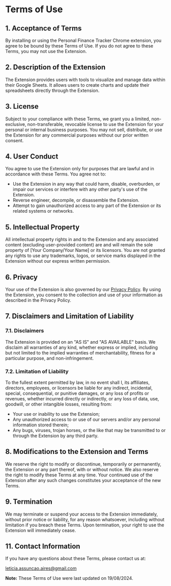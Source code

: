 # Terms of Use

## 1. Acceptance of Terms

By installing or using the Personal Finance Tracker Chrome extension, you agree to be bound by these Terms of Use. If you do not agree to these Terms, you may not use the Extension.

## 2. Description of the Extension

The Extension provides users with tools to visualize and manage data within their Google Sheets. It allows users to create charts and update their spreadsheets directly through the Extension.

## 3. License

Subject to your compliance with these Terms, we grant you a limited, non-exclusive, non-transferable, revocable license to use the Extension for your personal or internal business purposes. You may not sell, distribute, or use the Extension for any commercial purposes without our prior written consent.

## 4. User Conduct

You agree to use the Extension only for purposes that are lawful and in accordance with these Terms. You agree not to:
- Use the Extension in any way that could harm, disable, overburden, or impair our services or interfere with any other party's use of the Extension.
- Reverse engineer, decompile, or disassemble the Extension.
- Attempt to gain unauthorized access to any part of the Extension or its related systems or networks.

## 5. Intellectual Property

All intellectual property rights in and to the Extension and any associated content (excluding user-provided content) are and will remain the sole property of [Your Company/Your Name] or its licensors. You are not granted any rights to use any trademarks, logos, or service marks displayed in the Extension without our express written permission.

## 6. Privacy

Your use of the Extension is also governed by our [Privacy Policy](-/Docs/Privacy_Policy). By using the Extension, you consent to the collection and use of your information as described in the Privacy Policy.

## 7. Disclaimers and Limitation of Liability

### 7.1. Disclaimers

The Extension is provided on an "AS IS" and "AS AVAILABLE" basis. We disclaim all warranties of any kind, whether express or implied, including but not limited to the implied warranties of merchantability, fitness for a particular purpose, and non-infringement.

### 7.2. Limitation of Liability

To the fullest extent permitted by law, in no event shall I, its affiliates, directors, employees, or licensors be liable for any indirect, incidental, special, consequential, or punitive damages, or any loss of profits or revenues, whether incurred directly or indirectly, or any loss of data, use, goodwill, or other intangible losses, resulting from:
- Your use or inability to use the Extension;
- Any unauthorized access to or use of our servers and/or any personal information stored therein;
- Any bugs, viruses, trojan horses, or the like that may be transmitted to or through the Extension by any third party.

## 8. Modifications to the Extension and Terms

We reserve the right to modify or discontinue, temporarily or permanently, the Extension or any part thereof, with or without notice. We also reserve the right to modify these Terms at any time. Your continued use of the Extension after any such changes constitutes your acceptance of the new Terms.

## 9. Termination

We may terminate or suspend your access to the Extension immediately, without prior notice or liability, for any reason whatsoever, including without limitation if you breach these Terms. Upon termination, your right to use the Extension will immediately cease.

## 11. Contact Information

If you have any questions about these Terms, please contact us at:

leticia.assuncao.aires@gmail.com

**Note:** These Terms of Use were last updated on 19/08/2024.
